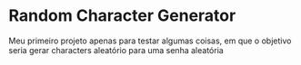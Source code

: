 # Random Character Generator

Meu primeiro projeto apenas para testar algumas coisas, em que o objetivo seria gerar characters aleatório para uma senha aleatória
